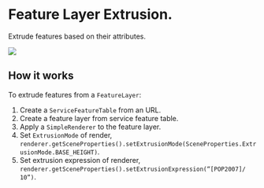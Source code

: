# Feature Layer Extrusion.

Extrude features based on their attributes.

![](FeatureLayerExtrusion.gif)

## How it works

To extrude features from a `FeatureLayer`:

1.  Create a `ServiceFeatureTable` from an URL.
2.  Create a feature layer from service feature table.
3.  Apply a `SimpleRenderer` to the feature layer.
4.  Set `ExtrusionMode` of render,
    `renderer.getSceneProperties().setExtrusionMode(SceneProperties.ExtrusionMode.BASE_HEIGHT)`.
5.  Set extrusion expression of renderer,
    `renderer.getSceneProperties().setExtrusionExpression(“[POP2007]/ 10”)`.
